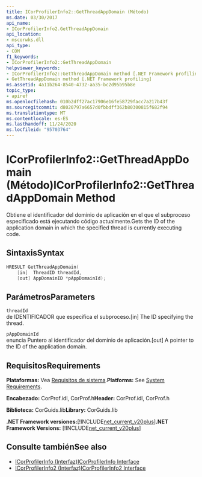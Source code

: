 ```yaml
---
title: ICorProfilerInfo2::GetThreadAppDomain (Método)
ms.date: 03/30/2017
api_name:
- ICorProfilerInfo2.GetThreadAppDomain
api_location:
- mscorwks.dll
api_type:
- COM
f1_keywords:
- ICorProfilerInfo2::GetThreadAppDomain
helpviewer_keywords:
- ICorProfilerInfo2::GetThreadAppDomain method [.NET Framework profiling]
- GetThreadAppDomain method [.NET Framework profiling]
ms.assetid: 4a11b264-8540-4732-aa35-bc2d95b95b8e
topic_type:
- apiref
ms.openlocfilehash: 010b2dff27ac17906e16fe58729facc7a217b43f
ms.sourcegitcommit: d8020797a6657d0fbbdff362b80300815f682f94
ms.translationtype: MT
ms.contentlocale: es-ES
ms.lasthandoff: 11/24/2020
ms.locfileid: "95703764"
---
```

# <a name="icorprofilerinfo2getthreadappdomain-method"></a><span data-ttu-id="74b8a-102">ICorProfilerInfo2::GetThreadAppDomain (Método)</span><span class="sxs-lookup"><span data-stu-id="74b8a-102">ICorProfilerInfo2::GetThreadAppDomain Method</span></span>

<span data-ttu-id="74b8a-103">Obtiene el identificador del dominio de aplicación en el que el subproceso especificado está ejecutando código actualmente.</span><span class="sxs-lookup"><span data-stu-id="74b8a-103">Gets the ID of the application domain in which the specified thread is currently executing code.</span></span>  
  
## <a name="syntax"></a><span data-ttu-id="74b8a-104">Sintaxis</span><span class="sxs-lookup"><span data-stu-id="74b8a-104">Syntax</span></span>  
  
```cpp  
HRESULT GetThreadAppDomain(  
    [in]  ThreadID threadId,  
    [out] AppDomainID *pAppDomainId);  
```  
  
## <a name="parameters"></a><span data-ttu-id="74b8a-105">Parámetros</span><span class="sxs-lookup"><span data-stu-id="74b8a-105">Parameters</span></span>  

 `threadId`  
 <span data-ttu-id="74b8a-106">de IDENTIFICADOR que especifica el subproceso.</span><span class="sxs-lookup"><span data-stu-id="74b8a-106">[in] The ID specifying the thread.</span></span>  
  
 `pAppDomainId`  
 <span data-ttu-id="74b8a-107">enuncia Puntero al identificador del dominio de aplicación.</span><span class="sxs-lookup"><span data-stu-id="74b8a-107">[out] A pointer to the ID of the application domain.</span></span>  
  
## <a name="requirements"></a><span data-ttu-id="74b8a-108">Requisitos</span><span class="sxs-lookup"><span data-stu-id="74b8a-108">Requirements</span></span>  

 <span data-ttu-id="74b8a-109">**Plataformas:** Vea [Requisitos de sistema](../../get-started/system-requirements.md).</span><span class="sxs-lookup"><span data-stu-id="74b8a-109">**Platforms:** See [System Requirements](../../get-started/system-requirements.md).</span></span>  
  
 <span data-ttu-id="74b8a-110">**Encabezado:** CorProf.idl, CorProf.h</span><span class="sxs-lookup"><span data-stu-id="74b8a-110">**Header:** CorProf.idl, CorProf.h</span></span>  
  
 <span data-ttu-id="74b8a-111">**Biblioteca:** CorGuids.lib</span><span class="sxs-lookup"><span data-stu-id="74b8a-111">**Library:** CorGuids.lib</span></span>  
  
 <span data-ttu-id="74b8a-112">**.NET Framework versiones:**[!INCLUDE[net_current_v20plus](../../../../includes/net-current-v20plus-md.md)]</span><span class="sxs-lookup"><span data-stu-id="74b8a-112">**.NET Framework Versions:** [!INCLUDE[net_current_v20plus](../../../../includes/net-current-v20plus-md.md)]</span></span>  
  
## <a name="see-also"></a><span data-ttu-id="74b8a-113">Consulte también</span><span class="sxs-lookup"><span data-stu-id="74b8a-113">See also</span></span>

- [<span data-ttu-id="74b8a-114">ICorProfilerInfo (Interfaz)</span><span class="sxs-lookup"><span data-stu-id="74b8a-114">ICorProfilerInfo Interface</span></span>](icorprofilerinfo-interface.md)
- [<span data-ttu-id="74b8a-115">ICorProfilerInfo2 (Interfaz)</span><span class="sxs-lookup"><span data-stu-id="74b8a-115">ICorProfilerInfo2 Interface</span></span>](icorprofilerinfo2-interface.md)
